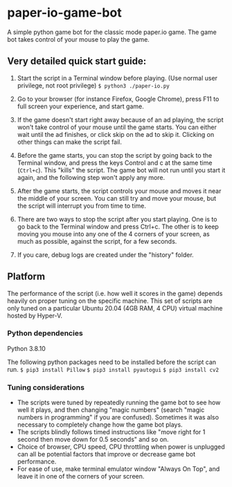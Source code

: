 # paper-io-game-bot
A simple python game bot for the classic mode paper.io game.
The game bot takes control of your mouse to play the game.

## Very detailed quick start guide:
1. Start the script in a Terminal window before playing. (Use normal user privilege, not root privilege)
`$ python3 ./paper-io.py`

1. Go to your browser (for instance Firefox, Google Chrome), press F11 to full screen your experience, and start game.

1. If the game doesn't start right away because of an ad playing, the script won't take control of your mouse until the game starts. You can either wait until the ad finishes, or click skip on the ad to skip it. Clicking on other things can make the script fail.

1. Before the game starts, you can stop the script by going back to the Terminal window, and press the keys Control and c at the same time (`Ctrl+c`). This "kills" the script. The game bot will not run until you start it again, and the following step won't apply any more.

1. After the game starts, the script controls your mouse and moves it near the middle of your screen. You can still try and move your mouse, but the script will interrupt you from time to time.

1. There are two ways to stop the script after you start playing. One is to go back to the Terminal window and press Ctrl+c. The other is to keep moving you mouse into any one of the 4 corners of your screen, as much as possible, against the script, for a few seconds.

1. If you care, debug logs are created under the "history" folder.

## Platform
The performance of the script (i.e. how well it scores in the game) depends heavily on proper tuning on the specific machine.
This set of scripts are only tuned on a particular Ubuntu 20.04 (4GB RAM, 4 CPU) virtual machine hosted by Hyper-V.

### Python dependencies
Python 3.8.10

The following python packages need to be installed before the script can run.
`$ pip3 install Pillow`
`$ pip3 install pyautogui`
`$ pip3 install cv2`

### Tuning considerations
- The scripts were tuned by repeatedly running the game bot to see how well it plays, and then changing "magic numbers" (search "magic numbers in programming" if you are confused). Sometimes it was also necessary to completely change how the game bot plays.
- The scripts blindly follows timed instructions like "move right for 1 second then move down for 0.5 seconds" and so on.
- Choice of browser, CPU speed, CPU throttling when power is unplugged can all be potential factors that improve or decrease game bot performance.
- For ease of use, make terminal emulator window "Always On Top", and leave it in one of the corners of your screen.
